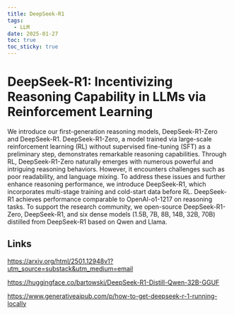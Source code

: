 ```yaml
---
title: DeepSeek-R1
tags:
  - LLM
date: 2025-01-27
toc: true
toc_sticky: true
---
```


# DeepSeek-R1: Incentivizing Reasoning Capability in LLMs via Reinforcement Learning

We introduce our first-generation reasoning models, DeepSeek-R1-Zero and DeepSeek-R1. DeepSeek-R1-Zero, a model trained via large-scale reinforcement learning (RL) without supervised fine-tuning (SFT) as a preliminary step, demonstrates remarkable reasoning capabilities. Through RL, DeepSeek-R1-Zero naturally emerges with numerous powerful and intriguing reasoning behaviors. However, it encounters challenges such as poor readability, and language mixing. To address these issues and further enhance reasoning performance, we introduce DeepSeek-R1, which incorporates multi-stage training and cold-start data before RL. DeepSeek-R1 achieves performance comparable to OpenAI-o1-1217 on reasoning tasks. To support the research community, we open-source DeepSeek-R1-Zero, DeepSeek-R1, and six dense models (1.5B, 7B, 8B, 14B, 32B, 70B) distilled from DeepSeek-R1 based on Qwen and Llama.

## Links

https://arxiv.org/html/2501.12948v1?utm_source=substack&utm_medium=email

https://huggingface.co/bartowski/DeepSeek-R1-Distill-Qwen-32B-GGUF

https://www.generativeaipub.com/p/how-to-get-deepseek-r-1-running-locally
